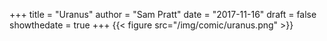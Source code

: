 +++
title = "Uranus"
author = "Sam Pratt"
date = "2017-11-16"
draft = false
showthedate = true
+++
{{< figure src="/img/comic/uranus.png" >}}